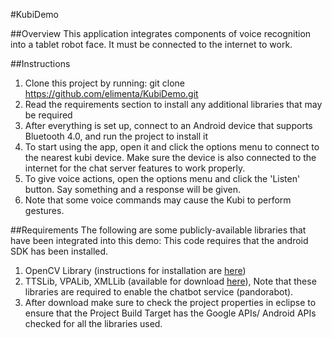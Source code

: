 #KubiDemo

##Overview
This application integrates components of voice recognition into a tablet robot face. It must be connected to the internet to work.

##Instructions
1. Clone this project by running: git clone https://github.com/elimenta/KubiDemo.git
2. Read the requirements section to install any additional libraries that may be required
3. After everything is set up, connect to an Android device that supports Bluetooth 4.0, and run the project to install it
4. To start using the app, open it and click the options menu to connect to the nearest kubi device. Make sure the device is also connected to the internet for the chat server features to work properly.
5. To give voice actions, open the options menu and click the 'Listen' button. Say something and a response will be given.
6. Note that some voice commands may cause the Kubi to perform gestures.

##Requirements
The following are some publicly-available libraries that have been integrated into this demo:
This code requires that the android SDK has been installed.

1. OpenCV Library (instructions for installation are [here](http://docs.opencv.org/doc/tutorials/introduction/android_binary_package/O4A_SDK.html#o4a-sdk))
2. TTSLib, VPALib, XMLLib (available for download [here](https://github.com/zoraidacallejas/sandra/tree/master/Libs)), Note that these libraries are required to enable the chatbot service (pandorabot). 
3. After download make sure to check the project properties in eclipse to ensure that the Project Build Target has the Google APIs/ Android APIs checked for all the libraries used.
